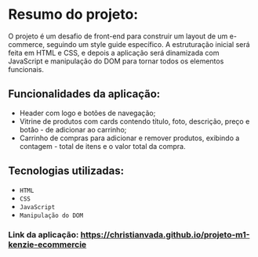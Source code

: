 # Resumo do projeto:

O projeto é um desafio de front-end para construir um layout de um e-commerce, seguindo um style guide específico. A estruturação inicial será feita em HTML e CSS, e depois a aplicação será dinamizada com JavaScript e manipulação do DOM para tornar todos os elementos funcionais.

## Funcionalidades da aplicação:

- Header com logo e botões de navegação;
- Vitrine de produtos com cards contendo título, foto, descrição, preço e botão - de adicionar ao carrinho;
- Carrinho de compras para adicionar e remover produtos, exibindo a contagem -
total de itens e o valor total da compra.
<!-- - Barra de pesquisa com input e botão para pesquisa; -->

## Tecnologias utilizadas:

- `HTML`
- `CSS`
- `JavaScript`
- `Manipulação do DOM`

### Link da aplicação: https://christianvada.github.io/projeto-m1-kenzie-ecommercie
